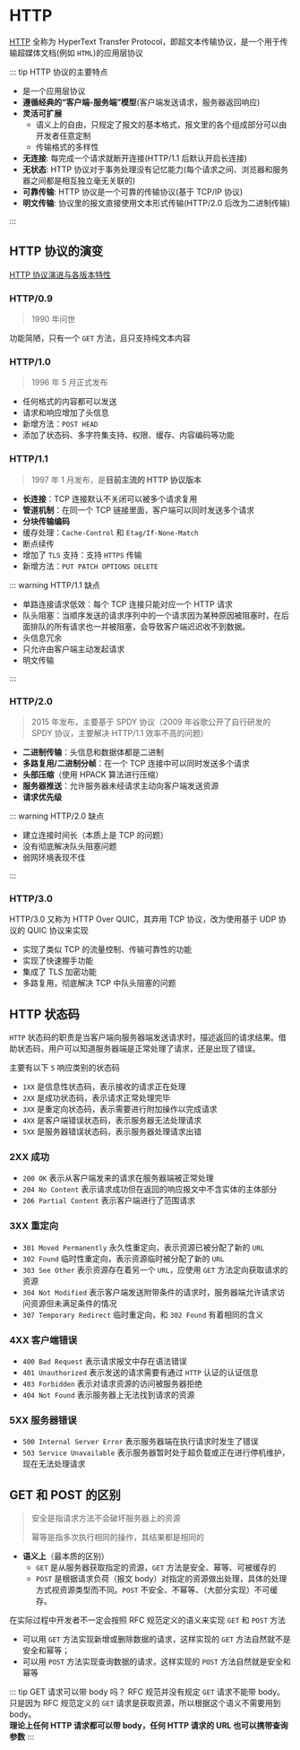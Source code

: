 # HTTP

[HTTP](https://developer.mozilla.org/zh-CN/docs/Web/HTTP) 全称为 HyperText Transfer Protocol，即超文本传输协议，是一个用于传输超媒体文档(例如 `HTML`)的应用层协议

::: tip HTTP 协议的主要特点

- 是一个应用层协议
- **遵循经典的“客户端-服务端”模型**(客户端发送请求，服务器返回响应)
- **灵活可扩展**
  - 语义上的自由，只规定了报文的基本格式，报文里的各个组成部分可以由开发者任意定制
  - 传输格式的多样性
- **无连接**: 每完成一个请求就断开连接(HTTP/1.1 后默认开启长连接)
- **无状态**: HTTP 协议对于事务处理没有记忆能力(每个请求之间、浏览器和服务器之间都是相互独立毫无关联的)
- **可靠传输**: HTTP 协议是一个可靠的传输协议(基于 TCP/IP 协议)
- **明文传输**: 协议里的报文直接使用文本形式传输(HTTP/2.0 后改为二进制传输)

:::

## HTTP 协议的演变

[HTTP 协议演进与各版本特性](https://mp.weixin.qq.com/s/RuHaKgwpCMvPQeEwe31k2A)

### HTTP/0.9

> 1990 年问世

功能简陋，只有一个 `GET` 方法，且只支持纯文本内容

### HTTP/1.0

> 1996 年 5 月正式发布

- 任何格式的内容都可以发送
- 请求和响应增加了头信息
- 新增方法：`POST HEAD`
- 添加了状态码、多字符集支持、权限、缓存、内容编码等功能

### HTTP/1.1

> 1997 年 1 月发布，是**目前主流的 HTTP 协议版本**

- **长连接**：TCP 连接默认不关闭可以被多个请求复用
- **管道机制**：在同一个 TCP 链接里面，客户端可以同时发送多个请求
- **分块传输编码**
- 缓存处理：`Cache-Control` 和 `Etag/If-None-Match`
- 断点续传
- 增加了 `TLS` 支持：支持 `HTTPS` 传输
- 新增方法：`PUT PATCH OPTIONS DELETE`

::: warning HTTP/1.1 缺点

- 单路连接请求低效：每个 TCP 连接只能对应一个 HTTP 请求
- 队头阻塞：当顺序发送的请求序列中的一个请求因为某种原因被阻塞时，在后面排队的所有请求也一并被阻塞，会导致客户端迟迟收不到数据。
- 头信息冗余
- 只允许由客户端主动发起请求
- 明文传输

:::

### HTTP/2.0

> 2015 年发布，主要基于 SPDY 协议（2009 年谷歌公开了自行研发的 SPDY 协议，主要解决 HTTP/1.1 效率不高的问题）

- **二进制传输**：头信息和数据体都是二进制
- **多路复用/二进制分帧**：在一个 TCP 连接中可以同时发送多个请求
- **头部压缩**（使用 HPACK 算法进行压缩）
- **服务器推送**：允许服务器未经请求主动向客户端发送资源
- **请求优先级**

::: warning HTTP/2.0 缺点

- 建立连接时间长（本质上是 TCP 的问题）
- 没有彻底解决队头阻塞问题
- 弱网环境表现不佳

:::

### HTTP/3.0

HTTP/3.0 又称为 HTTP Over QUIC，其弃用 TCP 协议，改为使用基于 UDP 协议的 QUIC 协议来实现

- 实现了类似 TCP 的流量控制、传输可靠性的功能
- 实现了快速握手功能
- 集成了 TLS 加密功能
- 多路复用，彻底解决 TCP 中队头阻塞的问题

## HTTP 状态码

`HTTP` 状态码的职责是当客户端向服务器端发送请求时，描述返回的请求结果。借助状态码，用户可以知道服务器端是正常处理了请求，还是出现了错误。

主要有以下 `5` 响应类别的状态码

- `1XX` 是信息性状态码，表示接收的请求正在处理
- `2XX` 是成功状态码，表示请求正常处理完毕
- `3XX` 是重定向状态码，表示需要进行附加操作以完成请求
- `4XX` 是客户端错误状态码，表示服务器无法处理请求
- `5XX` 是服务器错误状态码，表示服务器处理请求出错

### 2XX 成功

- `200 OK` 表示从客户端发来的请求在服务器端被正常处理
- `204 No Content` 表示请求成功但在返回的响应报文中不含实体的主体部分
- `206 Partial Content` 表示客户端进行了范围请求

### 3XX 重定向

- `301 Moved Permanently` 永久性重定向，表示资源已被分配了新的 `URL`
- `302 Found` 临时性重定向，表示资源临时被分配了新的 `URL`
- `303 See Other` 表示资源存在着另一个 `URL`，应使用 `GET` 方法定向获取请求的资源
- `304 Not Modified` 表示客户端发送附带条件的请求时，服务器端允许请求访问资源但未满足条件的情况
- `307 Temporary Redirect` 临时重定向，和 `302 Found` 有着相同的含义

### 4XX 客户端错误

- `400 Bad Request` 表示请求报文中存在语法错误
- `401 Unauthorized` 表示发送的请求需要有通过 `HTTP` 认证的认证信息
- `403 Forbidden` 表示对请求资源的访问被服务器拒绝
- `404 Not Found` 表示服务器上无法找到请求的资源

### 5XX 服务器错误

- `500 Internal Server Error` 表示服务器端在执行请求时发生了错误
- `503 Service Unavailable` 表示服务器暂时处于超负载或正在进行停机维护，现在无法处理请求

## GET 和 POST 的区别

> 安全是指请求方法不会破坏服务器上的资源
>
> 幂等是指多次执行相同的操作，其结果都是相同的

- **语义上**（最本质的区别）
  - `GET` 是从服务器获取指定的资源，`GET` 方法是安全、幂等、可被缓存的
  - `POST` 是根据请求负荷（报文 body）对指定的资源做出处理，具体的处理方式视资源类型而不同。`POST` 不安全、不幂等、（大部分实现）不可缓存。

在实际过程中开发者不一定会按照 RFC 规范定义的语义来实现 `GET` 和 `POST` 方法

- 可以用 `GET` 方法实现新增或删除数据的请求，这样实现的 `GET` 方法自然就不是安全和幂等；
- 可以用 `POST` 方法实现查询数据的请求，这样实现的 `POST` 方法自然就是安全和幂等

::: tip GET 请求可以带 body 吗？
RFC 规范并没有规定 `GET` 请求不能带 body。只是因为 RFC 规范定义的 `GET` 请求是获取资源，所以根据这个语义不需要用到 body。<br/>
**理论上任何 HTTP 请求都可以带 body，任何 HTTP 请求的 URL 也可以携带查询参数**
:::
